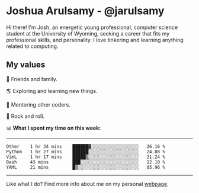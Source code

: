 # Joshua Arulsamy - @jarulsamy

Hi there! I'm Josh, an energetic young professional, computer science student at the University of Wyoming, seeking a career that fits my professional skills, and personality. I love tinkering and learning anything related to computing.

## My values

:yellow_heart: Friends and family.

:earth_americas: Exploring and learning new things.

:book: Mentoring other coders.

:guitar: Rock and roll.

:bar_chart: **What I spent my time on this week:**

------
<!--START_SECTION:waka-->
```text
Other    1 hr 34 mins    ██████▓░░░░░░░░░░░░░░░░░░   26.16 % 
Python   1 hr 27 mins    ██████░░░░░░░░░░░░░░░░░░░   24.08 % 
VimL     1 hr 17 mins    █████▒░░░░░░░░░░░░░░░░░░░   21.24 % 
Bash     43 mins         ███░░░░░░░░░░░░░░░░░░░░░░   12.10 % 
YAML     21 mins         █▒░░░░░░░░░░░░░░░░░░░░░░░   05.96 % 
```
<!--END_SECTION:waka-->
------

Like what I do? Find more info about me on my personal [webpage](https://arulsamy.me).
